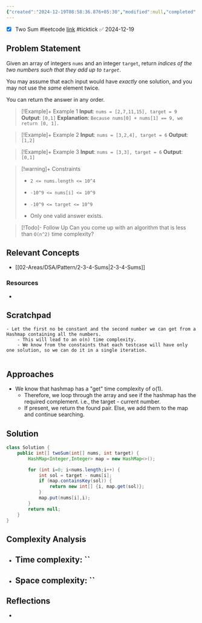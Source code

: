 ```yaml
---
{"created":"2024-12-19T08:58:36.876+05:30","modified":null,"completed":true,"redo":false,"Perfect":true,"publish":true,"Description":null,"leetcode-index":1,"link":"https://leetcode.com/problems/two-sum","difficulty":"Easy","tags":["leetcode/array","leetcode/hash-table","programming/practice"],"PassFrontmatter":true,"updated":"2024-12-26T08:34:11.406+05:30"}
---
```



- [x] Two Sum #leetcode  [link](https://ticktick.com/webapp/#p/674f4562ebbe1a00000002b9/tasks/676392ebf0ecb941a0c4e7dd) #ticktick   ✅ 2024-12-19

## Problem Statement
Given an array of integers `nums` and an integer `target`, return *indices of the two numbers such that they add up to `target`*.

You may assume that each input would have *exactly* one solution, and you may not use the *same* element twice.

You can return the answer in any order.

 

>[!Example]+ Example 1
>**Input**: `nums = [2,7,11,15], target = 9`
>**Output**: `[0,1]`
>**Explanation**: `Because nums[0] + nums[1] == 9, we return [0, 1].
>`

>[!Example]+ Example 2
>**Input**: `nums = [3,2,4], target = 6`
>**Output**: `[1,2]
`

>[!Example]+ Example 3
>**Input**: `nums = [3,3], target = 6`
>**Output**: `[0,1]
`

>[!warning]+ Constraints
>- `2 <= nums.length <= 10^4`
>
>- `-10^9 <= nums[i] <= 10^9`
>
>- `-10^9 <= target <= 10^9`
>
>- Only one valid answer exists.

>[!Todo]- Follow Up
>Can you come up with an algorithm that is less than `O(n^2)` time complexity?

## Relevant Concepts
- [[02-Areas/DSA/Pattern/2-3-4-Sums\|2-3-4-Sums]]

### Resources
- 

## Scratchpad
```
- Let the first no be constant and the second number we can get from a Hashmap containing all the numbers.
	- This will lead to an o(n) time complexity.
	- We know from the constaints that each testcase will have only one solution, so we can do it in a single iteration. 


```
## Approaches
- We know that hashmap has a "get" time complexity of o(1). 
	- Therefore, we loop through the array and see if the hashmap has the required complement. i.e., the target - current number. 
	- If present, we return the found pair. Else, we add them to the map and continue searching. 
## Solution
```Java
class Solution {
    public int[] twoSum(int[] nums, int target) {
        HashMap<Integer,Integer> map = new HashMap<>();

        for (int i=0; i<nums.length;i++) {
            int sol = target - nums[i];
            if (map.containsKey(sol)) {
                return new int[] {i, map.get(sol)};
            } 
            map.put(nums[i],i);
        }
        return null;
    }
}
```

## Complexity Analysis
- Time complexity: ``
	- 
- Space complexity: ``
	- 

## Reflections
- 